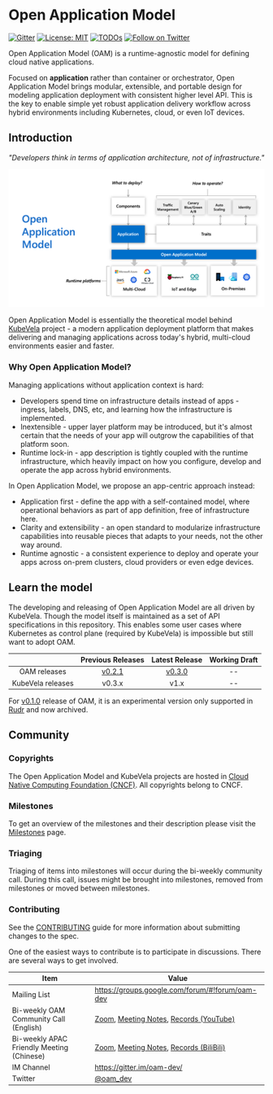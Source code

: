 # Open Application Model

[![Gitter](https://badges.gitter.im/oam-dev/community.svg)](https://gitter.im/oam-devcommunity?utm_source=badge&utm_medium=badge&utm_campaign=pr-badge)
[![License: MIT](https://img.shields.io/badge/License-OWF-yellow)](https://github.com/oam-dev/spec/blob/master/LICENSE)
[![TODOs](https://badgen.net/https/api.tickgit.com/badgen/github.com/oam-dev/spec)](https://www.tickgit.com/browse?repo=github.com/oam-dev/spec)
[![Follow on Twitter](https://img.shields.io/twitter/follow/oam_dev.svg?style=social&logo=twitter)](https://twitter.com/intent/follow?screen_name=oam_dev)

Open Application Model (OAM) is a runtime-agnostic model for defining cloud native applications.

Focused on **application** rather than container or orchestrator, Open Application Model brings modular, extensible, and portable design for modeling application deployment with consistent higher level API. This is the key to enable simple yet robust application delivery workflow across hybrid environments including Kubernetes, cloud, or even IoT devices.

## Introduction

_"Developers think in terms of application architecture, not of infrastructure."_

![How it works](assets/how-it-works.png)

Open Application Model is essentially the theoretical model behind [KubeVela](https://github.com/oam-dev/kubevela) project - a modern application deployment platform that makes delivering and managing applications across today's hybrid, multi-cloud environments easier and faster. 

### Why Open Application Model?

Managing applications without application context is hard:

- Developers spend time on infrastructure details instead of apps - ingress, labels, DNS, etc, and learning how the infrastructure is implemented.
- Inextensible - upper layer platform may be introduced, but it's almost certain that the needs of your app will outgrow the capabilities of that platform soon.
- Runtime lock-in - app description is tightly coupled with the runtime infrastructure, which heavily impact on how you configure, develop and operate the app across hybrid environments.

In Open Application Model, we propose an app-centric approach instead:

- Application first - define the app with a self-contained model, where operational behaviors as part of app definition, free of infrastructure here.
- Clarity and extensibility - an open standard to modularize infrastructure capabilities into reusable pieces that adapts to your needs, not the other way around.
- Runtime agnostic - a consistent experience to deploy and operate your apps across on-prem clusters, cloud providers or even edge devices.

## Learn the model

The developing and releasing of Open Application Model are all driven by KubeVela. Though the model itself is maintained as a set of API specifications in this repository. This enables some user cases where Kubernetes as control plane (required by KubeVela) is impossible but still want to adopt OAM.

|                                | Previous Releases | Latest Release |    Working Draft                  |
| :----------------------------: | :-----------------: | :------------: |:--------------------------------: |
| OAM releases              | [v0.2.1](https://github.com/oam-dev/spec/releases/tag/v0.2.1) | [v0.3.0](SPEC.md) |  --  |
| KubeVela releases              | v0.3.x |v1.x |  --  |

For [v0.1.0](https://github.com/oam-dev/spec/releases/tag/v0.1.0) release of OAM, it is an experimental version only supported in [Rudr](https://github.com/oam-dev/rudr) and now archived.

## Community

### Copyrights

The Open Application Model and KubeVela projects are hosted in [Cloud Native Computing Foundation (CNCF)](https://cncf.io). All copyrights belong to CNCF.

### Milestones

To get an overview of the milestones and their description please visit the [Milestones](https://github.com/oam-dev/spec/milestones) page. 

### Triaging 

Triaging of items into milestones will occur during the bi-weekly community call. During this call, issues might be brought into milestones, removed from milestones or moved between milestones. 

### Contributing

See the [CONTRIBUTING](CONTRIBUTING.md) guide for more information about submitting changes to the spec.

One of the easiest ways to contribute is to participate in discussions. There are several ways to get involved.

| Item        | Value  |
|---------------------|---|
| Mailing List | https://groups.google.com/forum/#!forum/oam-dev |
| Bi-weekly OAM Community Call (English) | [Zoom](https://us02web.zoom.us/j/88638962723?pwd=MVhCZnNub2t0R3BmMUNEWE9vendLUT09), [Meeting Notes](https://docs.google.com/document/d/1nqdFEyULekyksFHtFvgvFAYE-0AMHKoS3RMnaKsarjs), [Records (YouTube)](https://www.youtube.com/channel/UCSCTHhGI5XJ0SEhDHVakPAA/)  |
| Bi-weekly APAC Friendly Meeting (Chinese)| [Zoom](https://us02web.zoom.us/j/2804785490?pwd=ZTN4ZU03UTlBZzlmVHIwTndINGM3UT09), [Meeting Notes](https://shimo.im/docs/w8CgdyYGWjtYJ3XP), [Records (BiliBili)](https://space.bilibili.com/180074935?spm_id_from=333.788.b_765f7570696e666f.2) |
| IM Channel      | https://gitter.im/oam-dev/ |
| Twitter      | [@oam_dev](https://twitter.com/oam_dev) |
